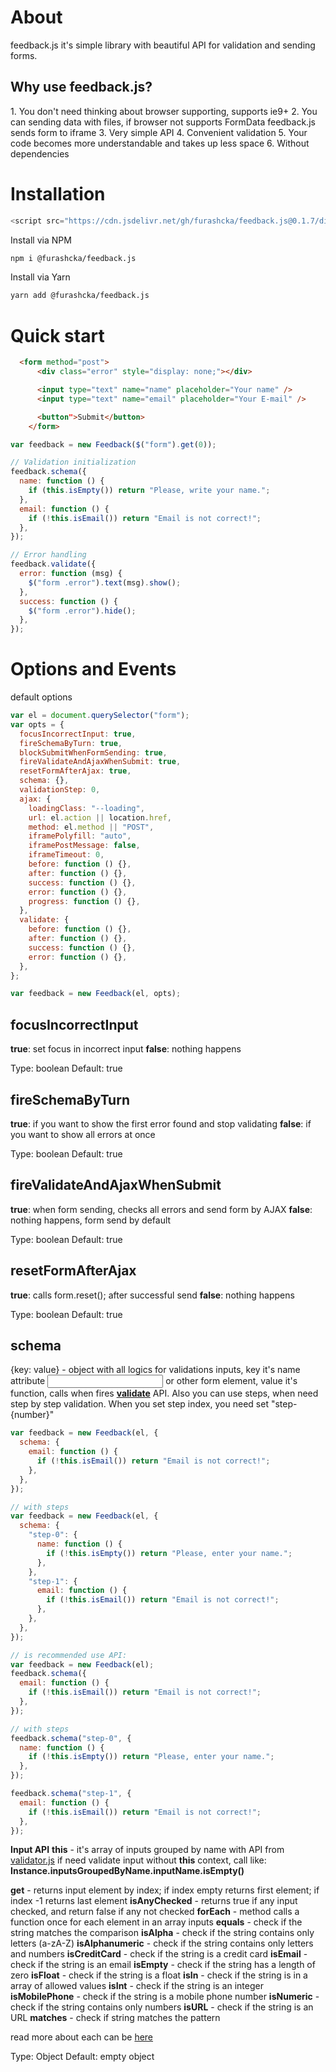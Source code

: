 # About

feedback.js it's simple library with beautiful API for validation and sending forms.

## Why use feedback.js?

1\. You don't need thinking about browser supporting, supports ie9+
2\. You can sending data with files, if browser not supports FormData feedback.js sends form to iframe
3\. Very simple API
4\. Convenient validation
5\. Your code becomes more understandable and takes up less space
6\. Without dependencies

# Installation

```javascript
<script src="https://cdn.jsdelivr.net/gh/furashcka/feedback.js@0.1.7/dist/feedback.min.js"></script>
```

Install via NPM

```sh
npm i @furashcka/feedback.js
```

Install via Yarn

```sh
yarn add @furashcka/feedback.js
```

# Quick start

```html
  <form method="post">
      <div class="error" style="display: none;"></div>

      <input type="text" name="name" placeholder="Your name" />
      <input type="text" name="email" placeholder="Your E-mail" />

      <button">Submit</button>
    </form>
```

```javascript
var feedback = new Feedback($("form").get(0));

// Validation initialization
feedback.schema({
  name: function () {
    if (this.isEmpty()) return "Please, write your name.";
  },
  email: function () {
    if (!this.isEmail()) return "Email is not correct!";
  },
});

// Error handling
feedback.validate({
  error: function (msg) {
    $("form .error").text(msg).show();
  },
  success: function () {
    $("form .error").hide();
  },
});
```

# Options and Events

default options

```javascript
var el = document.querySelector("form");
var opts = {
  focusIncorrectInput: true,
  fireSchemaByTurn: true,
  blockSubmitWhenFormSending: true,
  fireValidateAndAjaxWhenSubmit: true,
  resetFormAfterAjax: true,
  schema: {},
  validationStep: 0,
  ajax: {
    loadingClass: "--loading",
    url: el.action || location.href,
    method: el.method || "POST",
    iframePolyfill: "auto",
    iframePostMessage: false,
    iframeTimeout: 0,
    before: function () {},
    after: function () {},
    success: function () {},
    error: function () {},
    progress: function () {},
  },
  validate: {
    before: function () {},
    after: function () {},
    success: function () {},
    error: function () {},
  },
};

var feedback = new Feedback(el, opts);
```

## focusIncorrectInput

**true**: set focus in incorrect input
**false**: nothing happens

Type: boolean
Default: true

## fireSchemaByTurn

**true**: if you want to show the first error found and stop validating
**false**: if you want to show all errors at once

Type: boolean
Default: true

## fireValidateAndAjaxWhenSubmit

**true**: when form sending, checks all errors and send form by AJAX
**false**: nothing happens, form send by default

Type: boolean
Default: true

## resetFormAfterAjax

**true**: calls form.reset(); after successful send
**false**: nothing happens

Type: boolean
Default: true

## schema

{key: value} - object with all logics for validations inputs, key it's name attribute **<input name="email">** or other form element, value it's function, calls when fires **[validate](#api-validate)** API.
Also you can use steps, when need step by step validation.
When you set step index, you need set "step-{number}"

```javascript
var feedback = new Feedback(el, {
  schema: {
    email: function () {
      if (!this.isEmail()) return "Email is not correct!";
    },
  },
});

// with steps
var feedback = new Feedback(el, {
  schema: {
    "step-0": {
      name: function () {
        if (!this.isEmpty()) return "Please, enter your name.";
      },
    },
    "step-1": {
      email: function () {
        if (!this.isEmail()) return "Email is not correct!";
      },
    },
  },
});

// is recommended use API:
var feedback = new Feedback(el);
feedback.schema({
  email: function () {
    if (!this.isEmail()) return "Email is not correct!";
  },
});

// with steps
feedback.schema("step-0", {
  name: function () {
    if (!this.isEmpty()) return "Please, enter your name.";
  },
});

feedback.schema("step-1", {
  email: function () {
    if (!this.isEmail()) return "Email is not correct!";
  },
});
```

**Input API**
**this** - it's array of inputs grouped by name with API from [validator.js](https://github.com/chriso/validator.js) if need validate input without **this** context, call like: **Instance.inputsGroupedByName.inputName.isEmpty()**

**get** - returns input element by index; if index empty returns first element; if index -1 returns last element
**isAnyChecked** - returns true if any input checked, and return false if any not checked
**forEach** - method calls a function once for each element in an array inputs
**equals** - check if the string matches the comparison
**isAlpha** - check if the string contains only letters (a-zA-Z)
**isAlphanumeric** - check if the string contains only letters and numbers
**isCreditCard** - check if the string is a credit card
**isEmail** - check if the string is an email
**isEmpty** - check if the string has a length of zero
**isFloat** - check if the string is a float
**isIn** - check if the string is in a array of allowed values
**isInt** - check if the string is an integer
**isMobilePhone** - check if the string is a mobile phone number
**isNumeric** - check if the string contains only numbers
**isURL** - check if the string is an URL
**matches** - check if string matches the pattern

read more about each can be [here](https://github.com/chriso/validator.js)

Type: Object
Default: empty object
